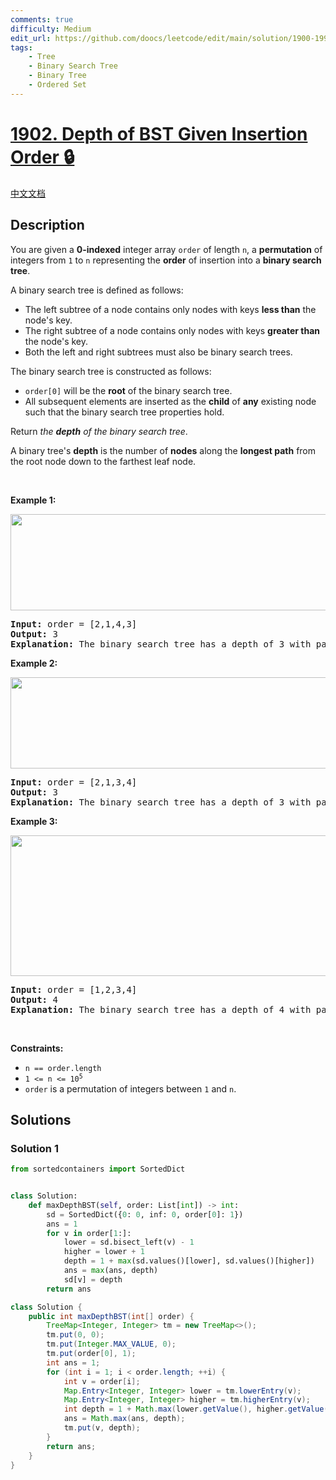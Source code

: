 ```yaml
---
comments: true
difficulty: Medium
edit_url: https://github.com/doocs/leetcode/edit/main/solution/1900-1999/1902.Depth%20of%20BST%20Given%20Insertion%20Order/README_EN.md
tags:
    - Tree
    - Binary Search Tree
    - Binary Tree
    - Ordered Set
---
```


# [1902. Depth of BST Given Insertion Order 🔒](https://leetcode.com/problems/depth-of-bst-given-insertion-order)

[中文文档](/solution/1900-1999/1902.Depth%20of%20BST%20Given%20Insertion%20Order/README.md)

## Description

<p>You are given a <strong>0-indexed</strong> integer array <code>order</code> of length <code>n</code>, a <strong>permutation</strong> of integers from <code>1</code> to <code>n</code> representing the <strong>order</strong> of insertion into a <strong>binary search tree</strong>.</p>

<p>A binary search tree is defined as follows:</p>

<ul>
	<li>The left subtree of a node contains only nodes with keys <strong>less than</strong> the node&#39;s key.</li>
	<li>The right subtree of a node contains only nodes with keys <strong>greater than</strong> the node&#39;s key.</li>
	<li>Both the left and right subtrees must also be binary search trees.</li>
</ul>

<p>The binary search tree is constructed as follows:</p>

<ul>
	<li><code>order[0]</code> will be the <strong>root</strong> of the binary search tree.</li>
	<li>All subsequent elements are inserted as the <strong>child</strong> of <strong>any</strong> existing node such that the binary search tree properties hold.</li>
</ul>

<p>Return <em>the <strong>depth</strong> of the binary search tree</em>.</p>

<p>A binary tree&#39;s <strong>depth</strong> is the number of <strong>nodes</strong> along the <strong>longest path</strong> from the root node down to the farthest leaf node.</p>

<p>&nbsp;</p>
<p><strong class="example">Example 1:</strong></p>
<img alt="" src="https://fastly.jsdelivr.net/gh/doocs/leetcode@main/solution/1900-1999/1902.Depth%20of%20BST%20Given%20Insertion%20Order/images/1.png" style="width: 624px; height: 154px;" />
<pre>
<strong>Input:</strong> order = [2,1,4,3]
<strong>Output:</strong> 3
<strong>Explanation: </strong>The binary search tree has a depth of 3 with path 2-&gt;3-&gt;4.
</pre>

<p><strong class="example">Example 2:</strong></p>
<img alt="" src="https://fastly.jsdelivr.net/gh/doocs/leetcode@main/solution/1900-1999/1902.Depth%20of%20BST%20Given%20Insertion%20Order/images/2.png" style="width: 624px; height: 146px;" />
<pre>
<strong>Input:</strong> order = [2,1,3,4]
<strong>Output:</strong> 3
<strong>Explanation: </strong>The binary search tree has a depth of 3 with path 2-&gt;3-&gt;4.
</pre>

<p><strong class="example">Example 3:</strong></p>
<img alt="" src="https://fastly.jsdelivr.net/gh/doocs/leetcode@main/solution/1900-1999/1902.Depth%20of%20BST%20Given%20Insertion%20Order/images/3.png" style="width: 624px; height: 225px;" />
<pre>
<strong>Input:</strong> order = [1,2,3,4]
<strong>Output:</strong> 4
<strong>Explanation: </strong>The binary search tree has a depth of 4 with path 1-&gt;2-&gt;3-&gt;4.
</pre>

<p>&nbsp;</p>
<p><strong>Constraints:</strong></p>

<ul>
	<li><code>n == order.length</code></li>
	<li><code>1 &lt;= n &lt;= 10<sup>5</sup></code></li>
	<li><code>order</code> is a permutation of integers between <code>1</code> and <code>n</code>.</li>
</ul>

## Solutions

### Solution 1

<!-- tabs:start -->

```python
from sortedcontainers import SortedDict


class Solution:
    def maxDepthBST(self, order: List[int]) -> int:
        sd = SortedDict({0: 0, inf: 0, order[0]: 1})
        ans = 1
        for v in order[1:]:
            lower = sd.bisect_left(v) - 1
            higher = lower + 1
            depth = 1 + max(sd.values()[lower], sd.values()[higher])
            ans = max(ans, depth)
            sd[v] = depth
        return ans
```

```java
class Solution {
    public int maxDepthBST(int[] order) {
        TreeMap<Integer, Integer> tm = new TreeMap<>();
        tm.put(0, 0);
        tm.put(Integer.MAX_VALUE, 0);
        tm.put(order[0], 1);
        int ans = 1;
        for (int i = 1; i < order.length; ++i) {
            int v = order[i];
            Map.Entry<Integer, Integer> lower = tm.lowerEntry(v);
            Map.Entry<Integer, Integer> higher = tm.higherEntry(v);
            int depth = 1 + Math.max(lower.getValue(), higher.getValue());
            ans = Math.max(ans, depth);
            tm.put(v, depth);
        }
        return ans;
    }
}
```

<!-- tabs:end -->

<!-- end -->
